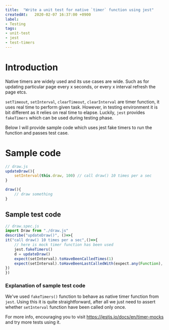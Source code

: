 ```yaml
---
title:  "Write a unit test for native `timer` function using jest"
createdAt:   2020-02-07 16:37:00 +0900
label:
- Testing
tags:
- unit-test
- jest
- test-timers
---
```

# Introduction

Native timers are widely used and its use cases are wide. Such as for updating particular page every x seconds, or every x interval refresh the page etcs.

`setTimeout`, `setInterval`, `clearTimeout`, `clearInterval` are timer function, it uses real time to perform given task. However, in testing environment it is bit different as it relies on real time to elapse. Luckily, `jest` provides `fakeTimers` which can be used during testing phase.

Below I will provide sample code which uses jest fake timers to run the function and passes test case.

# Sample code 

```js
// draw.js
updateDraw(){
    setInterval(this.draw, 100) // call draw() 10 times per a sec
}

draw(){
    // draw something
}
```

## Sample test code

```js
// draw.spec.js
import Draw from "./draw.js"
describe("updateDraw()", ()=>{
it("call draw() 10 times per a sec",()=>{
    // here is mock timer function has been used
    jest.fakeTimers()
    d = updateDraw()
    expect(setInterval).toHaveBeenCalledTimes(1)
    expect(setInterval).toHaveBeenLastCalledWith(expect.any(Function), 100);
})
})
```

### Explanation of sample test code

We've used `fakeTimers()` function to behave as native timer function from `jest`. Using this it is quite straightforward, after all we just need to assert whether `setInterval` function have been called only once.

For more info, encouraging you to visit <https://jestjs.io/docs/en/timer-mocks> and try more tests using it.